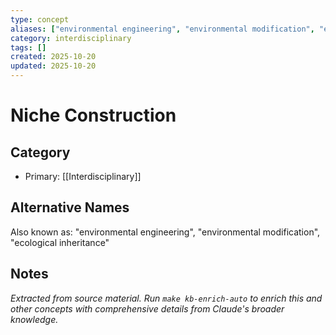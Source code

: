 ```yaml
---
type: concept
aliases: ["environmental engineering", "environmental modification", "ecological inheritance"]
category: interdisciplinary
tags: []
created: 2025-10-20
updated: 2025-10-20
---
```


# Niche Construction

## Category

- Primary: [[Interdisciplinary]]

## Alternative Names

Also known as: "environmental engineering", "environmental modification", "ecological inheritance"

## Notes

*Extracted from source material. Run `make kb-enrich-auto` to enrich this and other concepts with comprehensive details from Claude's broader knowledge.*

